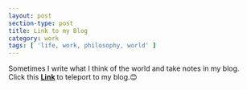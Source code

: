 ```yaml
---
layout: post
section-type: post
title: Link to my Blog
category: work
tags: [ 'life, work, philosophy, world' ]
---
```

Sometimes I write what I think of the world and take notes in my blog.  
Click this <strong> [Link](https://www.hufeng.xyz/myblog)
</strong>
to teleport to my blog.😊
